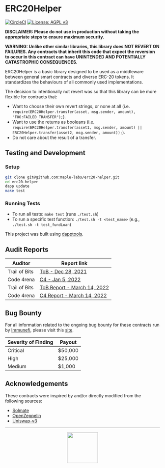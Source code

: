 # ERC20Helper

[![CircleCI](https://circleci.com/gh/maple-labs/erc20-helper/tree/main.svg?style=svg)](https://circleci.com/gh/maple-labs/erc20-helper/tree/main) [![License: AGPL v3](https://img.shields.io/badge/License-AGPL%20v3-blue.svg)](https://www.gnu.org/licenses/agpl-3.0)

**DISCLAIMER: Please do not use in production without taking the appropriate steps to ensure maximum security.**

**WARNING: Unlike other similar libraries, this  library does NOT REVERT ON FAILURES. Any contracts that inherit this code that expect the reversion to occur in this contract can have UNINTENDED AND POTENTIALLY CATASTROPHIC CONSEQUENCES.** 

ERC20Helper is a basic library designed to be used as a middleware between general smart contracts and diverse ERC-20 tokens. It standardizes the behaviours of all commonly used implementations.

The decision to intentionally not revert was so that this library can be more flexible for contracts that:
- Want to choose their own revert strings, or none at all (i.e. `require(ERC20Helper.transfer(asset, msg.sender, amount), "FOO:FAILED_TRANSFER");`).
- Want to use the returns as booleans (i.e. `require(ERC20Helper.transfer(asset1, msg.sender, amount) || ERC20Helper.transfer(asset2, msg.sender, amount));`).
- Do not care about the result of a transfer.

## Testing and Development
### Setup
```sh
git clone git@github.com:maple-labs/erc20-helper.git
cd erc20-helper
dapp update
make test
```
### Running Tests
- To run all tests: `make test` (runs `./test.sh`)
- To run a specific test function: `./test.sh -t <test_name>` (e.g., `./test.sh -t test_fundLoan`)

This project was built using [dapptools](https://github.com/dapphub/dapptools).

## Audit Reports
| Auditor | Report link |
|---|---|
| Trail of Bits | [ToB - Dec 28, 2021](https://docs.google.com/viewer?url=https://github.com/maple-labs/maple-core/files/7847684/Maple.Finance.-.Final.Report_v3.pdf) |
| Code 4rena | [C4 - Jan 5, 2022](https://code4rena.com/reports/2021-12-maple/) |
| Trail of Bits | [ToB Report - March 14, 2022](https://docs.google.com/viewer?url=https://github.com/maple-labs/maple-core/files/8507237/Maple.Finance.-.Final.Report.-.Fixes.pdf) |
| Code 4rena | [C4 Report - March 14, 2022](https://code4rena.com/reports/2022-03-maple/) |

## Bug Bounty

For all information related to the ongoing bug bounty for these contracts run by [Immunefi](https://immunefi.com/), please visit this [site](https://immunefi.com/bounty/maple/). 

| Severity of Finding | Payout |
|---|---|
| Critical | $50,000 |
| High | $25,000 |
| Medium | $1,000 |

## Acknowledgements

These contracts were inspired by and/or directly modified from the following sources:

- [Solmate](https://github.com/Rari-Capital/solmate)
- [OpenZeppelin](https://github.com/OpenZeppelin/openzeppelin-contracts)
- [Uniswap-v3](https://github.com/Uniswap/uniswap-v3-core/blob/main/contracts/libraries/TransferHelper.sol)

---

<p align="center">
  <img src="https://user-images.githubusercontent.com/44272939/116272804-33e78d00-a74f-11eb-97ab-77b7e13dc663.png" height="100" />
</p>

